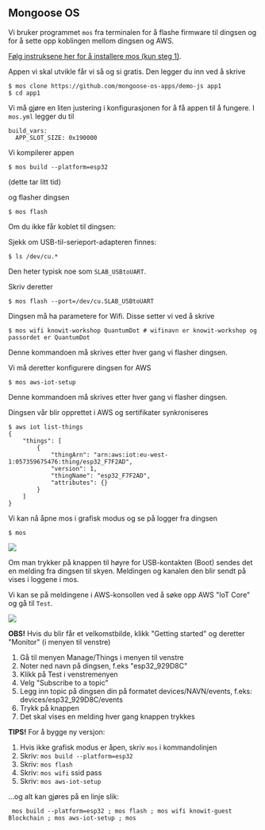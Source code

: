 ## Mongoose OS

Vi bruker programmet `mos` fra terminalen for å flashe firmware til dingsen og for å sette opp koblingen mellom dingsen og AWS.

[Følg instruksene her for å installere mos (kun steg 1)](https://mongoose-os.com/docs/mongoose-os/quickstart/setup.md).

Appen vi skal utvikle får vi så og si gratis. Den legger du inn ved å skrive

```
$ mos clone https://github.com/mongoose-os-apps/demo-js app1
$ cd app1
```

Vi må gjøre en liten justering i konfigurasjonen for å få appen til å fungere.
I `mos.yml` legger du til

```
build_vars:
  APP_SLOT_SIZE: 0x190000
```

Vi kompilerer appen

```
$ mos build --platform=esp32
```

(dette tar litt tid)

og flasher dingsen

```
$ mos flash
```

Om du ikke får koblet til dingsen:

Sjekk om USB-til-serieport-adapteren finnes:

```
$ ls /dev/cu.*
```

Den heter typisk noe som `SLAB_USBtoUART`.

Skriv deretter

```
$ mos flash --port=/dev/cu.SLAB_USBtoUART
```

Dingsen må ha parametere for Wifi. Disse setter vi ved å skrive 

```
$ mos wifi knowit-workshop QuantumDot # wifinavn er knowit-workshop og passordet er QuantumDot
```

Denne kommandoen må skrives etter hver gang vi flasher dingsen.

Vi må deretter konfigurere dingsen for AWS

```
$ mos aws-iot-setup
```

Denne kommandoen må skrives etter hver gang vi flasher dingsen.

Dingsen vår blir opprettet i AWS og sertifikater synkroniseres

```
$ aws iot list-things
{
    "things": [
        {
            "thingArn": "arn:aws:iot:eu-west-1:057359675476:thing/esp32_F7F2AD",
            "version": 1,
            "thingName": "esp32_F7F2AD",
            "attributes": {}
        }
    ]
}
```

Vi kan nå åpne mos i grafisk modus og se på logger fra dingsen

```
$ mos
```

![](./mos.png)

Om man trykker på knappen til høyre for USB-kontakten (Boot) sendes det en melding fra dingsen til skyen. Meldingen og kanalen den blir sendt på vises i loggene i mos.

Vi kan se på meldingene i AWS-konsollen ved å søke opp AWS "IoT Core" og gå til `Test`.

![](./aws-iot-sub.png)

__OBS!__ Hvis du blir får et velkomstbilde, klikk "Getting started" og deretter "Monitor" (i menyen til venstre) 

1. Gå til menyen Manage/Things i menyen til venstre 
1. Noter ned navn på dingsen, f.eks "esp32_929D8C"
1. Klikk på Test i venstremenyen
1. Velg "Subscribe to a topic"
1. Legg inn topic på dingsen din på formatet devices/NAVN/events, f.eks: devices/esp32_929D8C/events
1. Trykk på knappen
1. Det skal vises en melding hver gang knappen trykkes



__TIPS!__ For å bygge ny versjon:
1. Hvis ikke grafisk modus er åpen, skriv ```mos``` i kommandolinjen
1. Skriv: ```mos build --platform=esp32```
1. Skriv: ```mos flash```
1. Skriv: ```mos wifi``` ssid pass
1. Skriv: ```mos aws-iot-setup```

...og alt kan gjøres på en linje slik:

``` mos build --platform=esp32 ; mos flash ; mos wifi knowit-guest Blockchain ; mos aws-iot-setup ; mos```
